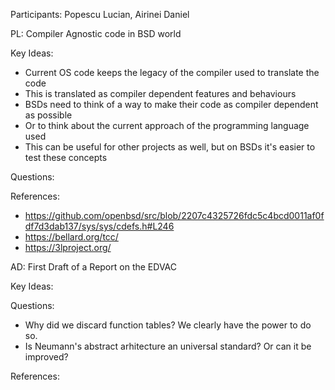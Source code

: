 Participants: Popescu Lucian, Airinei Daniel

PL: Compiler Agnostic code in BSD world

Key Ideas:
  * Current OS code keeps the legacy of the compiler used to translate the code
  * This is translated as compiler dependent features and behaviours
  * BSDs need to think of a way to make their code as compiler dependent as possible
  * Or to think about the current approach of the programming language used
  * This can be useful for other projects as well, but on BSDs it's easier to test these concepts

Questions:

References:
  * https://github.com/openbsd/src/blob/2207c4325726fdc5c4bcd0011af0fdf7d3dab137/sys/sys/cdefs.h#L246
  * https://bellard.org/tcc/
  * https://3lproject.org/
  
AD: First Draft of a Report on the EDVAC

Key Ideas:

Questions:
  * Why did we discard function tables? We clearly have the power to do so.
  * Is Neumann's abstract arhitecture an universal standard? Or can it be improved?

References: 
